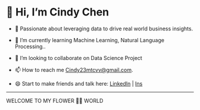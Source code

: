    # **👋 Hi, I’m Cindy Chen**

- 👀 Passionate about leveraging data to drive real world business insights.
  
- 🌱 I’m currently learning Machine Learning, Natural Language Processing..
  
- 💞️ I’m looking to collaborate on Data Science Project
  
- 📫 How to reach me Cindy23mtcvv@gmail.com.
  
- 😄 Start to make friends and talk here: [LinkedIn](https://www.linkedin.com/in/cindy-chen) | [Ins](cindy.zz8)

****
WELCOME TO MY FLOWER 💐💐 WORLD 

<!---
cindychan8/cindychan8 is a ✨ special ✨ repository because its `README.md` (this file) appears on your GitHub profile.
You can click the Preview link to take a look at your changes.
--->
